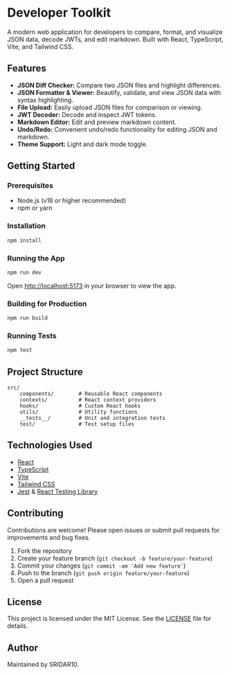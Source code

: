 # Developer Toolkit

A modern web application for developers to compare, format, and visualize JSON data, decode JWTs, and edit markdown. Built with React, TypeScript, Vite, and Tailwind CSS.

## Features

- **JSON Diff Checker:** Compare two JSON files and highlight differences.
- **JSON Formatter & Viewer:** Beautify, validate, and view JSON data with syntax highlighting.
- **File Upload:** Easily upload JSON files for comparison or viewing.
- **JWT Decoder:** Decode and inspect JWT tokens.
- **Markdown Editor:** Edit and preview markdown content.
- **Undo/Redo:** Convenient undo/redo functionality for editing JSON and markdown.
- **Theme Support:** Light and dark mode toggle.

## Getting Started

### Prerequisites

- Node.js (v16 or higher recommended)
- npm or yarn

### Installation

```bash
npm install
```

### Running the App

```bash
npm run dev
```

Open [http://localhost:5173](http://localhost:5173) in your browser to view the app.

### Building for Production

```bash
npm run build
```

### Running Tests

```bash
npm test
```

## Project Structure

```
src/
	components/        # Reusable React components
	contexts/          # React context providers
	hooks/             # Custom React hooks
	utils/             # Utility functions
	__tests__/         # Unit and integration tests
	test/              # Test setup files
```

## Technologies Used

- [React](https://react.dev/)
- [TypeScript](https://www.typescriptlang.org/)
- [Vite](https://vitejs.dev/)
- [Tailwind CSS](https://tailwindcss.com/)
- [Jest](https://jestjs.io/) & [React Testing Library](https://testing-library.com/)

## Contributing

Contributions are welcome! Please open issues or submit pull requests for improvements and bug fixes.

1. Fork the repository
2. Create your feature branch (`git checkout -b feature/your-feature`)
3. Commit your changes (`git commit -am 'Add new feature'`)
4. Push to the branch (`git push origin feature/your-feature`)
5. Open a pull request

## License

This project is licensed under the MIT License. See the [LICENSE](LICENSE) file for details.

## Author

Maintained by SRIDAR10.

